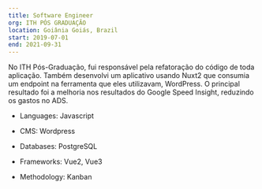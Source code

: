 ```yaml
---
title: Software Engineer
org: ITH PÓS GRADUAÇÃO
location: Goiânia Goiás, Brazil
start: 2019-07-01
end: 2021-09-31
---
```


No ITH Pós-Graduação, fui responsável pela refatoração do código de toda aplicação. Também desenvolvi um aplicativo usando Nuxt2 que consumia um endpoint na ferramenta que eles utilizavam, WordPress. O principal resultado foi a melhoria nos resultados do Google Speed Insight, reduzindo os gastos no ADS.

- Languages: Javascript

- CMS: Wordpress

- Databases: PostgreSQL

- Frameworks: Vue2, Vue3

- Methodology: Kanban
